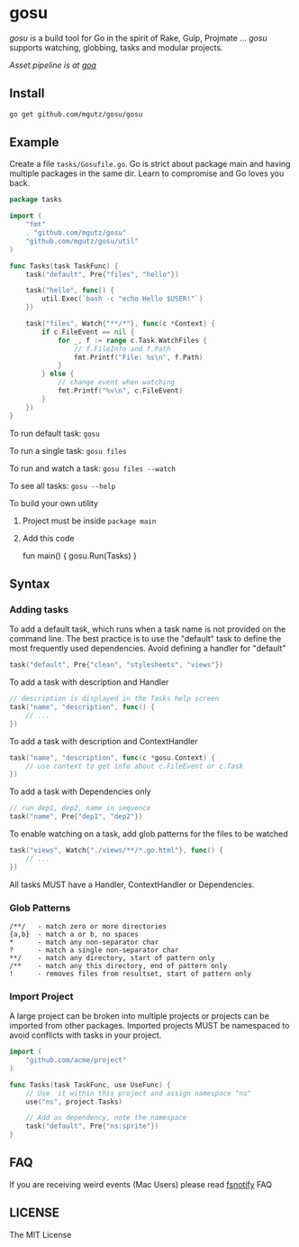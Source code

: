 # gosu

*gosu* is a build tool for Go in the spirit of Rake, Gulp, Projmate ...
*gosu* supports watching, globbing, tasks and modular projects.

_Asset.pipeline is at [goa](http://github.com/mgutz/goa)_

## Install

```sh
go get github.com/mgutz/gosu/gosu
```

## Example

Create a file `tasks/Gosufile.go`. Go is strict about package main and having multiple
packages in the same dir. Learn to compromise and Go loves you back.

```go
package tasks

import (
    "fmt"
    . "github.com/mgutz/gosu"
    "github.com/mgutz/gosu/util"
)

func Tasks(task TaskFunc) {
    task("default", Pre{"files", "hello"})

    task("hello", func() {
        util.Exec(`bash -c "echo Hello $USER!"`)
    })

    task("files", Watch{"**/*"}, func(c *Context) {
        if c.FileEvent == nil {
            for _, f := range c.Task.WatchFiles {
                // f.FileInfo and f.Path
                fmt.Printf("File: %s\n", f.Path)
            }
        } else {
            // change event when watching
            fmt.Printf("%v\n", c.FileEvent)
        }
    })
}
```

To run default task: `gosu`

To run a single task:  `gosu files`

To run and watch a task: `gosu files --watch`

To see all tasks: `gosu --help`

To build your own utility

1.  Project must be inside `package main`
2.  Add this code

    fun main() {
        gosu.Run(Tasks)
    }


## Syntax

### Adding tasks

To add a default task, which runs when a task name is not provided on the command line.
The best practice is to use the "default" task to define the most frequently used
dependencies. Avoid defining a handler for "default"

```go
task("default", Pre{"clean", "stylesheets", "views"})
```

To add a task with description and Handler

```go
// description is displayed in the Tasks help screen
task("name", "description", func() {
    // ...
})
```

To add a task with description and ContextHandler

```go
task("name", "description", func(c *gosu.Context) {
    // use context to get info about c.FileEvent or c.Task
})
```

To add a task with Dependencies only

```go
// run dep1, dep2, name in sequence
task("name", Pre{"dep1", "dep2"})
```

To enable watching on a task, add glob patterns for the files to be watched

```go
task("views", Watch{"./views/**/*.go.html"}, func() {
    // ...
})
```

All tasks MUST have a Handler, ContextHandler or Dependencies.

### Glob Patterns

```
/**/   - match zero or more directories
{a,b}  - match a or b, no spaces
*      - match any non-separator char
?      - match a single non-separator char
**/    - match any directory, start of pattern only
/**    - match any this directory, end of pattern only
!      - removes files from resultset, start of pattern only
```

### Import Project

A large project can be broken into multiple projects or projects can be
imported from other packages. Imported projects MUST be namespaced to avoid
conflicts with tasks in your project.

```go
import (
    "github.com/acme/project"
)

func Tasks(task TaskFunc, use UseFunc) {
    // Use  it within this project and assign namespace "ns"
    use("ns", project.Tasks)

    // Add as dependency, note the namespace
    task("default", Pre{"ns:sprite"})
}
```

## FAQ

If you are receiving weird events (Mac Users) please read [fsnotify](https://github.com/howeyc/fsnotify) FAQ

## LICENSE

The MIT License

